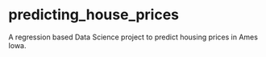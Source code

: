 # predicting_house_prices
A regression based Data Science project to predict housing prices in Ames Iowa.
